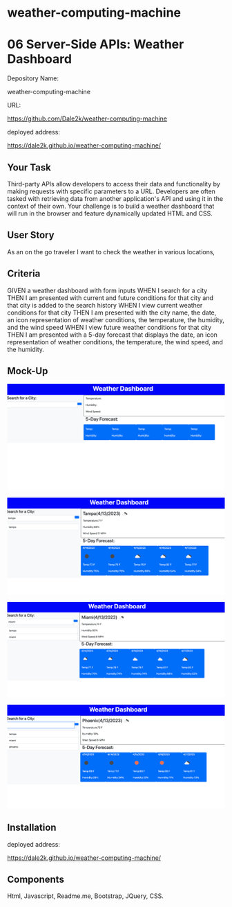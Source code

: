 # weather-computing-machine

# 06 Server-Side APIs: Weather Dashboard


Depository Name:

weather-computing-machine

URL:

https://github.com/Dale2k/weather-computing-machine

deployed address:

https://dale2k.github.io/weather-computing-machine/





## Your Task

Third-party APIs allow developers to access their data and functionality by making requests with specific parameters to a URL. Developers are often tasked with retrieving data from another application's API and using it in the context of their own. Your challenge is to build a weather dashboard that will run in the browser and feature dynamically updated HTML and CSS.

## User Story

As an on the go traveler I want to check the weather in various locations,


## Criteria


GIVEN a weather dashboard with form inputs
WHEN I search for a city
THEN I am presented with current and future conditions for that city and that city is added to the search history
WHEN I view current weather conditions for that city
THEN I am presented with the city name, the date, an icon representation of weather conditions, the temperature, the humidity, and the wind speed
WHEN I view future weather conditions for that city
THEN I am presented with a 5-day forecast that displays the date, an icon representation of weather conditions, the temperature, the wind speed, and the humidity.


## Mock-Up

![Dashboard open page](./assets/images/Open.png)

![Tampa weather to local storage](./assets/images/Tampa.png)

![Miami weather to local storage](./assets/images/Miami.png)

![Phoenix weather to local storage](./assets/images/Phoenix.png)

## Installation

deployed address:

https://dale2k.github.io/weather-computing-machine/

## Components

Html, Javascript, Readme.me, Bootstrap, JQuery, CSS.


